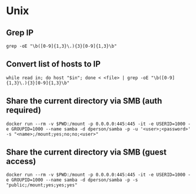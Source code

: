 # Unix

## Grep IP

```
grep -oE "\b([0-9]{1,3}\.){3}[0-9]{1,3}\b"
```

## Convert list of hosts to IP

```
while read in; do host "$in"; done < <file> | grep -oE "\b([0-9]{1,3}\.){3}[0-9]{1,3}\b"
```

## Share the current directory via SMB (auth required)

```
docker run --rm -v $PWD:/mount -p 0.0.0.0:445:445 -it -e USERID=1000 -e GROUPID=1000 --name samba -d dperson/samba -p -u '<user>;<password>' -s "<name>;/mount;yes;no;no;<user>"
```

## Share the current directory via SMB (guest access)

```
docker run --rm -v $PWD:/mount -p 0.0.0.0:445:445 -it -e USERID=1000 -e GROUPID=1000 --name samba -d dperson/samba -p -s "public;/mount;yes;yes;yes"
```


